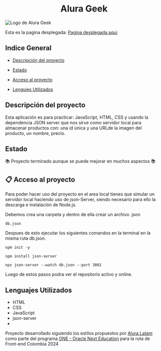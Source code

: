 <h1 align="center"> Alura Geek </h1>

![Logo de Alura Geek]((https://github.com/Nelsonherrera2024/AluraGeek/blob/main/image/logo.png)?raw=true)


Esta es la pagina desplegada: [Pagina desplegada aqui](https://nelsonherrera2024.github.io/AluraGeek/)

## Indice General

* [Descripción del proyecto](#descripción-del-proyecto)

* [Estado](#Estado-del-proyecto)

* [Acceso al proyecto](#acceso-proyecto)

* [Lengujes Utilizados](#lenguajes-utilizadas)

## Descripción del proyecto

Esta aplicación es para practicar: JavaScript, HTML, CSS y usando la dependencia JSON server que nos sirve como servidor local para almacenar productos con: una id única y una URLde la imagen del producto, un nombre, precio.

## Estado

📚 Proyecto terminado aunque se puede mejorar en muchos aspectos 📚

## 📋 Acceso al proyecto

Para poder hacer uso del proyecto en el area local tienes que simular un servidor local haciendo uso de json-Server, siendo necesario para ello la descarga e instalación de Node.js.

Debemos crea una carpeta y dentro de ella crear un archivo .json 

`db.json`

Despues de esto ejecutar los siguientes comandos en la terminal en la misma ruta db.json.

`npm init -y`

`npm install json-server`

`npx json-server --watch db.json --port 3001`

Luego de estos pasos podra ver el repositorio activo y online.


## Lenguajes Utilizados

- HTML
- CSS
- JavaScript
- json-server
- 

Proyecto desarrollado siguiendo los estilos propuestos por [Alura Latam](https://www.aluracursos.com/) como parte del programa [ONE - Oracle Next Education](https://www.oracle.com/co/education/oracle-next-education/) para la ruta de Front-end Colombia 2024
